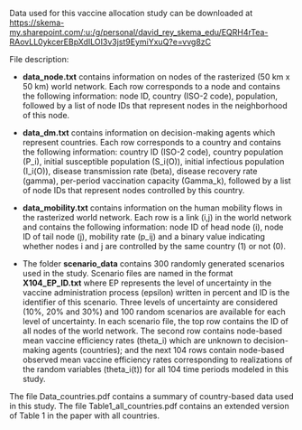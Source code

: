 Data used for this vaccine allocation study can be downloaded at https://skema-my.sharepoint.com/:u:/g/personal/david_rey_skema_edu/EQRH4rTea-RAovLL0ykcerEBpXdILOI3v3jst9EymiYxuQ?e=vvg8zC

File description:

 * __data_node.txt__ contains information on nodes of the rasterized (50 km x 50 km) world network. Each row corresponds to a node and contains the following information: node ID, country (ISO-2 code), population, followed by a list of node IDs that represent nodes in the neighborhood of this node.

 * __data_dm.txt__ contains information on decision-making agents which represent countries. Each row corresponds to a country and contains the following information: country ID (ISO-2 code), country population (P_i), initial susceptible population (S_i(O)), initial infectious population (I_i(O)), disease transmission rate (beta), disease recovery rate (gamma), per-period vaccination capacity (Gamma_k), followed by a list of node IDs that represent nodes controlled by this country.

 * __data_mobility.txt__ contains information on the human mobility flows in the rasterized world network. Each row is a link (i,j) in the world network and contains the following information: node ID of head node (i), node ID of tail node (j), mobility rate (p_ij) and a binary value indicating whether nodes i and j are controlled by the same country (1) or not (0).

* The folder __scenario_data__ contains 300 randomly generated scenarios used in the study. Scenario files are named in the format __X104_EP_ID.txt__ where EP represents the level of uncertainty in the vaccine administration process (epsilon) written in percent and ID is the identifier of this scenario. Three levels of uncertainty are considered (10%, 20% and 30%) and 100 random scenarios are available for each level of uncertainty. In each scenario file, the top row contains the ID of all nodes of the world network. The second row contains node-based mean vaccine efficiency rates (theta_i) which are unknown to decision-making agents (countries); and the next 104 rows contain node-based observed mean vaccine efficiency rates corresponding to realizations of the random variables (theta_i(t)) for all 104 time periods modeled in this study.

The file Data_countries.pdf contains a summary of country-based data used in this study. The file Table1_all_countries.pdf contains an extended version of Table 1 in the paper with all countries.
